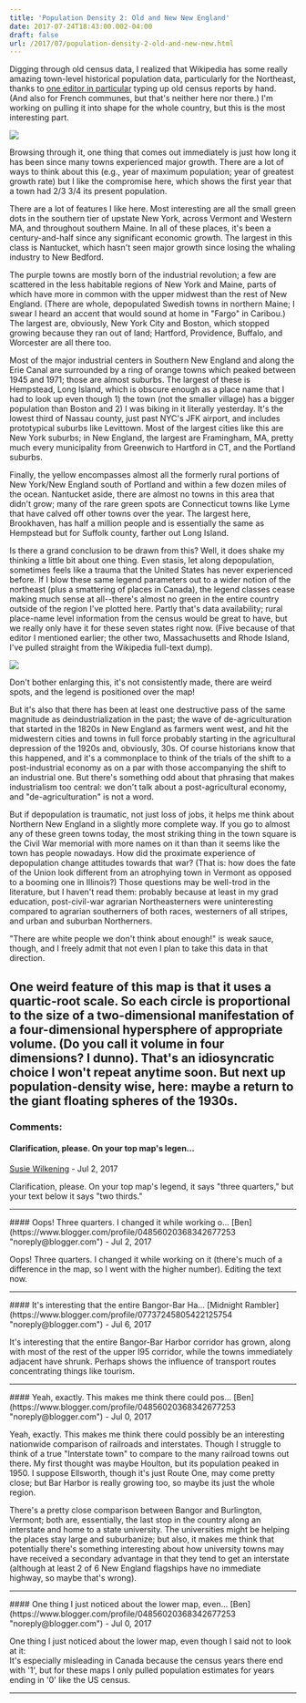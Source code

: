 ```yaml
---
title: 'Population Density 2: Old and New New England'
date: 2017-07-24T18:43:00.002-04:00
draft: false
url: /2017/07/population-density-2-old-and-new-new.html
---
```


Digging through old census data, I realized that Wikipedia has some really amazing town-level historical population data, particularly for the Northeast, thanks to [one editor in particular](https://en.wikipedia.org/wiki/User:DemocraticLuntz) typing up old census reports by hand. (And also for French communes, but that's neither here nor there.) I'm working on pulling it into shape for the whole country, but this is the most interesting part.  
  

[![](https://2.bp.blogspot.com/-OIdpyRbCYt0/WXdPKhRVXEI/AAAAAAAAJJ8/G1G4jbhM3uIPYzt5lBWhNKL4sOMUts9KQCLcBGAs/s640/Northeast.png)](https://2.bp.blogspot.com/-OIdpyRbCYt0/WXdPKhRVXEI/AAAAAAAAJJ8/G1G4jbhM3uIPYzt5lBWhNKL4sOMUts9KQCLcBGAs/s1600/Northeast.png)

  
  
  
Browsing through it, one thing that comes out immediately is just how long it has been since many towns experienced major growth. There are a lot of ways to think about this (e.g., year of maximum population; year of greatest growth rate) but I like the compromise here, which shows the first year that a town had 2/3 3/4 its present population.  
  
There are a lot of features I like here. Most interesting are all the small green dots in the southern tier of upstate New York, across Vermont and Western MA, and throughout southern Maine. In all of these places, it's been a century-and-half since any significant economic growth. The largest in this class is Nantucket, which hasn't seen major growth since losing the whaling industry to New Bedford.  
  
The purple towns are mostly born of the industrial revolution; a few are scattered in the less habitable regions of New York and Maine, parts of which have more in common with the upper midwest than the rest of New England. (There are whole, depopulated Swedish towns in northern Maine; I swear I heard an accent that would sound at home in "Fargo" in Caribou.) The largest are, obviously, New York City and Boston, which stopped growing because they ran out of land; Hartford, Providence, Buffalo, and Worcester are all there too.  
  
Most of the major industrial centers in Southern New England and along the Erie Canal are surrounded by a ring of orange towns which peaked between 1945 and 1971; those are almost suburbs. The largest of these is Hempstead, Long Island, which is obscure enough as a place name that I had to look up even though 1) the town (not the smaller village) has a bigger population than Boston and 2) I was biking in it literally yesterday. It's the lowest third of Nassau county, just past NYC's JFK airport, and includes prototypical suburbs like Levittown. Most of the largest cities like this are New York suburbs; in New England, the largest are Framingham, MA, pretty much every municipality from Greenwich to Hartford in CT, and the Portland suburbs.  
  
Finally, the yellow encompasses almost all the formerly rural portions of New York/New England south of Portland and within a few dozen miles of the ocean. Nantucket aside, there are almost no towns in this area that didn't grow; many of the rare green spots are Connecticut towns like Lyme that have calved off other towns over the year. The largest here, Brookhaven, has half a million people and is essentially the same as Hempstead but for Suffolk county, farther out Long Island.  
  
Is there a grand conclusion to be drawn from this? Well, it does shake my thinking a little bit about one thing. Even stasis, let along depopulation, sometimes feels like a trauma that the United States has never experienced before. If I blow these same legend parameters out to a wider notion of the northeast (plus a smattering of places in Canada), the legend classes cease making much sense at all--there's almost no green in the entire country outside of the region I've plotted here. Partly that's data availability; rural place-name level information from the census would be great to have, but we really only have it for these seven states right now. (Five because of that editor I mentioned earlier; the other two, Massachusetts and Rhode Island, I've pulled straight from the Wikipedia full-text dump).  
  

[![](https://4.bp.blogspot.com/-hx5HwkwpbLI/WXZhtHQFwJI/AAAAAAAAJJs/a4uYoroXHwQZjqxvo3hqjVxyoF0dBkffgCLcBGAs/s640/Real%2BNortheast.png)](https://4.bp.blogspot.com/-hx5HwkwpbLI/WXZhtHQFwJI/AAAAAAAAJJs/a4uYoroXHwQZjqxvo3hqjVxyoF0dBkffgCLcBGAs/s1600/Real%2BNortheast.png)

Don't bother enlarging this, it's not consistently made, there are weird spots, and the legend is positioned over the map!

  
  
  
But it's also that there has been at least one destructive pass of the same magnitude as deindustrialization in the past; the wave of de-agriculturation that started in the 1820s in New England as farmers went west, and hit the midwestern cities and towns in full force probably starting in the agricultural depression of the 1920s and, obviously, 30s. Of course historians know that this happened, and it's a commonplace to think of the trials of the shift to a post-industrial economy as on a par with those accompanying the shift to an industrial one. But there's something odd about that phrasing that makes industrialism too central: we don't talk about a post-agricultural economy, and "de-agriculturation" is not a word.  
  
But if depopulation is traumatic, not just loss of jobs, it helps me think about Northern New England in a slightly more complete way. If you go to almost any of these green towns today, the most striking thing in the town square is the Civil War memorial with more names on it than than it seems like the town has people nowadays. How did the proximate experience of depopulation change attitudes towards that war? (That is: how does the fate of the Union look different from an atrophying town in Vermont as opposed to a booming one in Illinois?) Those questions may be well-trod in the literature, but I haven't read them: probably because at least in my grad education, post-civil-war agrarian Northeasterners were uninteresting compared to agrarian southerners of both races, westerners of all stripes, and urban and suburban Northerners.  
  
"There are white people we don't think about enough!" is weak sauce, though, and I freely admit that not even I plan to take this data in that direction.  
  
One weird feature of this map is that it uses a quartic-root scale. So each circle is proportional to the size of a two-dimensional manifestation of a four-dimensional hypersphere of appropriate volume. (Do you call it volume in four dimensions? I dunno). That's an idiosyncratic choice I won't repeat anytime soon. But next up population-density wise, here: maybe a return to the giant floating spheres of the 1930s.
---
### Comments:
#### Clarification, please. On your top map's legen...
[Susie Wilkening](https://www.blogger.com/profile/04573909304677109301 "noreply@blogger.com") - <time datetime="2017-07-25T14:41:48.100-04:00">Jul 2, 2017</time>

Clarification, please. On your top map's legend, it says "three quarters," but your text below it says "two thirds."
<hr />
#### Oops! Three quarters. I changed it while working o...
[Ben](https://www.blogger.com/profile/04856020368342677253 "noreply@blogger.com") - <time datetime="2017-07-25T15:00:58.601-04:00">Jul 2, 2017</time>

Oops! Three quarters. I changed it while working on it (there's much of a difference in the map, so I went with the higher number). Editing the text now.
<hr />
#### It's interesting that the entire Bangor-Bar Ha...
[Midnight Rambler](https://www.blogger.com/profile/07737245805422125754 "noreply@blogger.com") - <time datetime="2017-07-29T20:34:22.811-04:00">Jul 6, 2017</time>

It's interesting that the entire Bangor-Bar Harbor corridor has grown, along with most of the rest of the upper I95 corridor, while the towns immediately adjacent have shrunk. Perhaps shows the influence of transport routes concentrating things like tourism.
<hr />
#### Yeah, exactly. This makes me think there could pos...
[Ben](https://www.blogger.com/profile/04856020368342677253 "noreply@blogger.com") - <time datetime="2017-07-30T15:14:44.638-04:00">Jul 0, 2017</time>

Yeah, exactly. This makes me think there could possibly be an interesting nationwide comparison of railroads and interstates. Though I struggle to think of a true "Interstate town" to compare to the many railroad towns out there. My first thought was maybe Houlton, but its population peaked in 1950. I suppose Ellsworth, though it's just Route One, may come pretty close; but Bar Harbor is really growing too, so maybe its just the whole region.  
  
There's a pretty close comparison between Bangor and Burlington, Vermont; both are, essentially, the last stop in the country along an interstate and home to a state university. The universities might be helping the places stay large and suburbanize; but also, it makes me think that potentially there's something interesting about how university towns may have received a secondary advantage in that they tend to get an interstate (although at least 2 of 6 New England flagships have no immediate highway, so maybe that's wrong).
<hr />
#### One thing I just noticed about the lower map, even...
[Ben](https://www.blogger.com/profile/04856020368342677253 "noreply@blogger.com") - <time datetime="2017-07-30T15:17:39.133-04:00">Jul 0, 2017</time>

One thing I just noticed about the lower map, even though I said not to look at it:  
It's especially misleading in Canada because the census years there end with '1', but for these maps I only pulled population estimates for years ending in '0' like the US census.
<hr />
